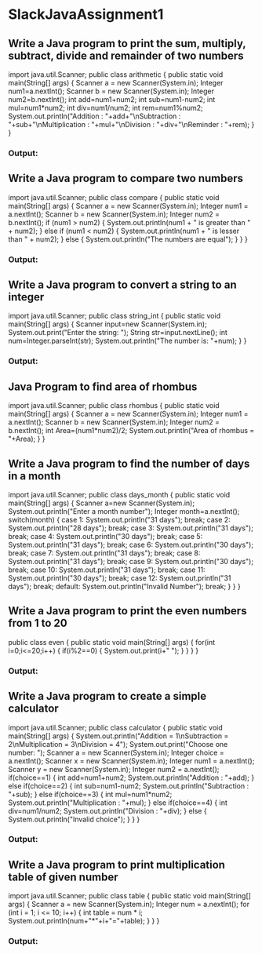 # SlackJavaAssignment1

## Write a Java program to print the sum, multiply, subtract, divide and remainder of two numbers

import java.util.Scanner;
public class arithmetic {
    public static void main(String[] args)
    {
        Scanner a = new Scanner(System.in);
        Integer num1=a.nextInt();
        Scanner b = new Scanner(System.in);
        Integer num2=b.nextInt();
        int add=num1+num2;
        int sub=num1-num2;
        int mul=num1*num2;
        int div=num1/num2;
        int rem=num1%num2;
        System.out.println("Addition : "+add+"\nSubtraction : "+sub+"\nMultiplication : "+mul+"\nDivision : "+div+"\nReminder : "+rem);
    }
}

### Output:

## Write a Java program to compare two numbers

import java.util.Scanner;
public class compare
{
    public static void main(String[] args)
    {
        Scanner a = new Scanner(System.in);
        Integer num1 = a.nextInt();
        Scanner b = new Scanner(System.in);
        Integer num2 = b.nextInt();
        if (num1 > num2)
        {
            System.out.println(num1 + " is greater than " + num2);
        }
        else if (num1 < num2)
        {
            System.out.println(num1 + " is lesser than " + num2);
        }
        else
        {
            System.out.println("The numbers are equal");
        }
    }
}

### Output: 
 
##  Write a Java program to convert a string to an integer


import java.util.Scanner;
public class string_int
{
    public static void main(String[] args)
    {
        Scanner input=new Scanner(System.in);
        System.out.print("Enter the string: ");
        String str=input.nextLine();
        int num=Integer.parseInt(str);
        System.out.println("The number is: "+num);
    }
}

### Output:

## Java Program to find area of rhombus

import java.util.Scanner;
public class rhombus
{
    public static void main(String[] args) {
        Scanner a = new Scanner(System.in);
        Integer num1 = a.nextInt();
        Scanner b = new Scanner(System.in);
        Integer num2 = b.nextInt();
        int Area=(num1*num2)/2;
        System.out.println("Area of rhombus = "+Area);
    }
}

## Write a Java program to find the number of days in a month

import java.util.Scanner;
public class days_month
{
    public static void main(String[] args)
    {
        Scanner a=new Scanner(System.in);
        System.out.println("Enter a month number");
        Integer month=a.nextInt();
        switch(month)
        {
            case 1:
                System.out.println("31 days");
                break;
            case 2:
                System.out.println("28 days");
                break;
            case 3:
                System.out.println("31 days");
                break;
            case 4:
                System.out.println("30 days");
                break;
            case 5:
                System.out.println("31 days");
                break;
            case 6:
                System.out.println("30 days");
                break;
            case 7:
                System.out.println("31 days");
                break;
            case 8:
                System.out.println("31 days");
                break;
            case 9:
                System.out.println("30 days");
                break;
            case 10:
                System.out.println("31 days");
                break;
            case 11:
                System.out.println("30 days");
                break;
            case 12:
                System.out.println("31 days");
                break;
            default:
                System.out.println("Invalid Number");
                break;
        }
    }
}

## Write a Java program to print the even numbers from 1 to 20 

public class even
{
    public static void main(String[] args)
    {
        for(int i=0;i<=20;i++)
        {
            if(i%2==0)
            {
                System.out.print(i+" ");
            }
        }
    }
}

### Output: 

## Write a Java program to create a simple calculator

import java.util.Scanner;
public class calculator
{
    public static void main(String[] args)
    {
        System.out.println("Addition = 1\nSubtraction = 2\nMultiplication = 3\nDivision = 4");
        System.out.print("Choose one number: ");
        Scanner a = new Scanner(System.in);
        Integer choice = a.nextInt();
        Scanner x = new Scanner(System.in);
        Integer num1 = a.nextInt();
        Scanner y = new Scanner(System.in);
        Integer num2 = a.nextInt();
        if(choice==1)
        {
            int add=num1+num2;
            System.out.println("Addition : "+add);
        }
        else if(choice==2)
        {
            int sub=num1-num2;
            System.out.println("Subtraction : "+sub);
        }
        else if(choice==3)
        {
            int mul=num1*num2;
            System.out.println("Multiplication : "+mul);
        }
        else if(choice==4)
        {
            int div=num1/num2;
            System.out.println("Division : "+div);
        }
        else
        {
            System.out.println("Invalid choice");
        }
    }
}

### Output:

## Write a Java program to print multiplication table of given number

import java.util.Scanner;
public class table
{
    public static void main(String[] args)
    {
        Scanner a = new Scanner(System.in);
        Integer num = a.nextInt();
        for (int i = 1; i <= 10; i++)
        {
            int table = num * i;
            System.out.println(num+"*"+i+"="+table);
        }
    }
}

### Output: 
